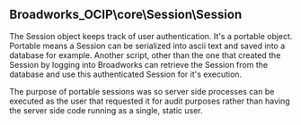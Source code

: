 ## Broadworks_OCIP\core\Session\Session

The Session object keeps track of user authentication. It's a portable object.
Portable means a Session can be serialized into ascii text and saved into a database for example. Another script,
other than the one that created the Session by logging into Broadworks can retrieve the Session from the database and use this authenticated Session for it's execution.

The purpose of portable sessions was so server side processes can be executed as the user that requested it for audit purposes rather than having the server side code running as a single, static user.
